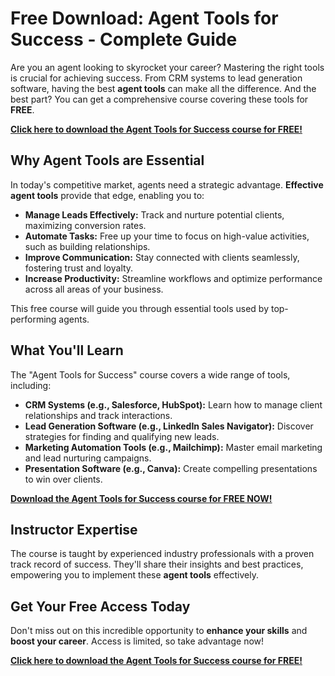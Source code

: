 # Free Download: Agent Tools for Success - Complete Guide

Are you an agent looking to skyrocket your career? Mastering the right tools is crucial for achieving success. From CRM systems to lead generation software, having the best **agent tools** can make all the difference. And the best part? You can get a comprehensive course covering these tools for **FREE**. 

[**Click here to download the Agent Tools for Success course for FREE!**](https://udemywork.com/agent-tools-for-success)

## Why Agent Tools are Essential

In today's competitive market, agents need a strategic advantage. **Effective agent tools** provide that edge, enabling you to:

*   **Manage Leads Effectively:** Track and nurture potential clients, maximizing conversion rates.
*   **Automate Tasks:** Free up your time to focus on high-value activities, such as building relationships.
*   **Improve Communication:** Stay connected with clients seamlessly, fostering trust and loyalty.
*   **Increase Productivity:** Streamline workflows and optimize performance across all areas of your business.

This free course will guide you through essential tools used by top-performing agents.

## What You'll Learn

The "Agent Tools for Success" course covers a wide range of tools, including:

*   **CRM Systems (e.g., Salesforce, HubSpot):** Learn how to manage client relationships and track interactions.
*   **Lead Generation Software (e.g., LinkedIn Sales Navigator):** Discover strategies for finding and qualifying new leads.
*   **Marketing Automation Tools (e.g., Mailchimp):** Master email marketing and lead nurturing campaigns.
*   **Presentation Software (e.g., Canva):** Create compelling presentations to win over clients.

[**Download the Agent Tools for Success course for FREE NOW!**](https://udemywork.com/agent-tools-for-success)

## Instructor Expertise

The course is taught by experienced industry professionals with a proven track record of success. They'll share their insights and best practices, empowering you to implement these **agent tools** effectively.

## Get Your Free Access Today

Don't miss out on this incredible opportunity to **enhance your skills** and **boost your career**. Access is limited, so take advantage now!

[**Click here to download the Agent Tools for Success course for FREE!**](https://udemywork.com/agent-tools-for-success)
